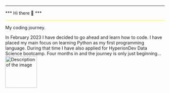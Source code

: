 
<hr class="yellow-line">
*** Hi there 👋 ***
<hr style="border: none; height: 1px; background-color: yellow;">

My coding journey.

In February 2023 I have decided to go ahead and learn how to code. I have placed my main focus on learning Python as my first programming language. During that time I have also applied for HyperionDev Data Science bootcamp. Four months in and the journey is only just beginning...
<img src="python.png" alt="Description of the image" width="100" height="100">
